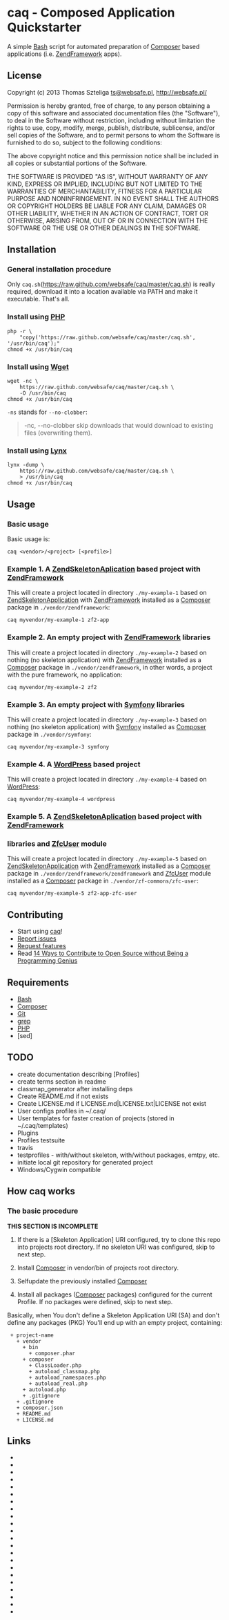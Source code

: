 caq - Composed Application Quickstarter
=======================================

A simple [Bash] script for automated preparation of [Composer] based
applications (i.e. [ZendFramework] apps).


License
-------

Copyright (c) 2013 Thomas Szteliga <ts@websafe.pl>, http://websafe.pl/

Permission is hereby granted, free of charge, to any person obtaining a copy
of this software and associated documentation files (the "Software"), to deal
in the Software without restriction, including without limitation the rights
to use, copy, modify, merge, publish, distribute, sublicense, and/or sell
copies of the Software, and to permit persons to whom the Software is
furnished to do so, subject to the following conditions:

The above copyright notice and this permission notice shall be included in
all copies or substantial portions of the Software.

THE SOFTWARE IS PROVIDED "AS IS", WITHOUT WARRANTY OF ANY KIND, EXPRESS OR
IMPLIED, INCLUDING BUT NOT LIMITED TO THE WARRANTIES OF MERCHANTABILITY,
FITNESS FOR A PARTICULAR PURPOSE AND NONINFRINGEMENT. IN NO EVENT SHALL THE
AUTHORS OR COPYRIGHT HOLDERS BE LIABLE FOR ANY CLAIM, DAMAGES OR OTHER
LIABILITY, WHETHER IN AN ACTION OF CONTRACT, TORT OR OTHERWISE, ARISING FROM,
OUT OF OR IN CONNECTION WITH THE SOFTWARE OR THE USE OR OTHER DEALINGS IN
THE SOFTWARE.



Installation
--------------------------------------------------------------------------------

### General installation procedure

Only `caq.sh`(https://raw.github.com/websafe/caq/master/caq.sh) is really
required, download it into a location available via PATH and make it executable.
That's all.


### Install using [PHP]

~~~~
php -r \
    "copy('https://raw.github.com/websafe/caq/master/caq.sh', '/usr/bin/caq');"
chmod +x /usr/bin/caq
~~~~


### Install using [Wget]

~~~~
wget -nc \
    https://raw.github.com/websafe/caq/master/caq.sh \
    -O /usr/bin/caq
chmod +x /usr/bin/caq
~~~~


`-ns` stands for `--no-clobber`:

>  -nc, --no-clobber              skip downloads that would download to
>                                 existing files (overwriting them).


### Install using [Lynx]

~~~~
lynx -dump \
    https://raw.github.com/websafe/caq/master/caq.sh \
    > /usr/bin/caq
chmod +x /usr/bin/caq
~~~~


Usage
--------------------------------------------------------------------------------

### Basic usage

Basic usage is:

~~~~
caq <vendor>/<project> [<profile>]
~~~~


### Example 1. A [ZendSkeletonAplication] based project with [ZendFramework] 

This will create a project located in directory `./my-example-1` based 
on [ZendSkeletonApplication] with [ZendFramework] installed as a [Composer]
package in `./vendor/zendframework`:

~~~~
caq myvendor/my-example-1 zf2-app
~~~~


### Example 2. An empty project with [ZendFramework] libraries

This will create a project located in directory `./my-example-2` based 
on nothing (no skeleton application) with [ZendFramework] installed as a
[Composer] package in `./vendor/zendframework`, in other words, a project
with the pure framework, no application:

~~~~
caq myvendor/my-example-2 zf2
~~~~


### Example 3. An empty project with [Symfony] libraries

This will create a project located in directory `./my-example-3` based 
on nothing (no skeleton application) with [Symfony] installed as [Composer] 
package in `./vendor/symfony`:

~~~~
caq myvendor/my-example-3 symfony
~~~~


### Example 4. A [WordPress] based project

This will create a project located in directory `./my-example-4` based 
on [WordPress]:

~~~~
caq myvendor/my-example-4 wordpress
~~~~


### Example 5. A [ZendSkeletonAplication] based project with [ZendFramework] 
### libraries and [ZfcUser] module  

This will create a project located in directory `./my-example-5` based 
on [ZendSkeletonApplication] with [ZendFramework] installed as a [Composer]
package in `./vendor/zendframework/zendframework` and [ZfcUser] module installed
as a [Composer] package in `./vendor/zf-commons/zfc-user`:

~~~~
caq myvendor/my-example-5 zf2-app-zfc-user
~~~~



Contributing
--------------------------------------------------------------------------------

 + Start using [caq]!
 + [Report issues]
 + [Request features]
 + Read
   [14 Ways to Contribute to Open Source without Being a Programming Genius]


Requirements
--------------------------------------------------------------------------------

 + [Bash]
 + [Composer]
 + [Git]
 + [grep]
 + [PHP]
 + [sed]


TODO
--------------------------------------------------------------------------------
 + create documentation describing [Profiles]
 + create terms section in readme
 + classmap_generator after installing deps
 + Create README.md if not exists
 + Create LICENSE.md if LICENSE.md|LICENSE.txt|LICENSE not exist
 + User configs profiles in ~/.caq/
 + User templates for faster creation of projects (stored in ~/.caq/templates)
 + Plugins
 + Profiles testsuite
 + travis
 + testprofiles - with/without skeleton, with/without packages, emtpy, etc.
 + initiate local git repository for generated project
 + Windows/Cygwin compatible


How caq works
--------------------------------------------------------------------------------

### The basic procedure

**THIS SECTION IS INCOMPLETE**

 1.	If there is a [Skeleton Application] URI configured, try to clone this
	repo into projects root directory.
	If no skeleton URI was configured, skip to next step.

 2.	Install [Composer] in vendor/bin of projects root directory.

 3.	Selfupdate the previously installed [Composer]

 4.	Install all packages ([Composer] packages) configured for the current
	Profile. If no packages were defined, skip to next step.


Basically, when You don't define a Skeleton Application URI (SA)
and don't define any packages (PKG) You'll end up with an empty
project, containing:


~~~~
 + project-name
   + vendor
     + bin
       + composer.phar
     + composer
       + ClassLoader.php
       + autoload_classmap.php
       + autoload_namespaces.php
       + autoload_real.php
     + autoload.php
     + .gitignore
   + .gitignore
   + composer.json
   + README.md
   + LICENSE.md
~~~~


Links
--------------------------------------------------------------------------------

 + [Bash]: http://www.gnu.org/software/bash/bash.html
 + [Composer]: http://getcomposer.org/
 + [ZendFramework]: http://framework.zend.com/ "Framework for modern high-performing PHP applications"
 + [ZendSkeletonApplication]: https://github.com/zendframework/ZendSkeletonApplication
 + [Git]: http://git-scm.com/
 + [GitHub]: https://github.com/
 + [grep]: http://www.gnu.org/software/grep/
 + [Wget]: http://www.gnu.org/software/wget/
 + [Lynx]: http://lynx.isc.org/
 + [PHP]: http://php.net/
 + [GNU sed]: http://www.gnu.org/software/sed/
 + [caq]: http://websafe.github.com/caq/ "caq - Composed Application Quickstarter"
 + [Report issues]: https://github.com/websafe/caq/issues
 + [Request features]: https://github.com/websafe/caq/issues?labels=enhancement&page=1&state=open
 + [Wiki]: https://github.com/websafe/caq/wiki/ "Caq Wiki"
 + [Symfony]: http://symfony.com/ "The Symfony PHP framework"
 + [14 Ways to Contribute to Open Source without Being a Programming Genius]:http://blog.smartbear.com/software-quality/bid/167051/14-Ways-to-Contribute-to-Open-Source-without-Being-a-Programming-Genius-or-a-Rock-Star
 + [ZendSkeletonAplication]: https://github.com/zendframework/ZendSkeletonApplication "Sample application skeleton using the ZF2 MVC layer"
 + [WordPress]: https://github.com/WordPress/WordPress
 + [phpDocumentor]: http://www.phpdoc.org/ "Documentation Generator for PHP"
 + [PHPUnit]: https://github.com/sebastianbergmann/phpunit/ "The PHP Unit Testing framework"
 + [ZfcUser]: https://github.com/ZF-Commons/ZfcUser "A generic user registration and authentication module for ZF2. Supports Zend\Db and Doctrine2."


[Bash]: http://www.gnu.org/software/bash/bash.html
[Composer]: http://getcomposer.org/
[ZendFramework]: http://framework.zend.com/ "Framework for modern high-performing PHP applications"
[ZendSkeletonApplication]: https://github.com/zendframework/ZendSkeletonApplication
[Git]: http://git-scm.com/
[GitHub]: https://github.com/
[grep]: http://www.gnu.org/software/grep/
[Wget]: http://www.gnu.org/software/wget/
[Lynx]: http://lynx.isc.org/
[PHP]: http://php.net/
[GNU sed]: http://www.gnu.org/software/sed/
[caq]: http://websafe.github.com/caq/ "caq - Composed Application Quickstarter"
[Report issues]: https://github.com/websafe/caq/issues
[Request features]: https://github.com/websafe/caq/issues?labels=enhancement&page=1&state=open
[Wiki]: https://github.com/websafe/caq/wiki/ "Caq Wiki"
[Symfony]: http://symfony.com/ "The Symfony PHP framework"
[14 Ways to Contribute to Open Source without Being a Programming Genius]:http://blog.smartbear.com/software-quality/bid/167051/14-Ways-to-Contribute-to-Open-Source-without-Being-a-Programming-Genius-or-a-Rock-Star
[ZendSkeletonAplication]: https://github.com/zendframework/ZendSkeletonApplication "Sample application skeleton using the ZF2 MVC layer"
[WordPress]: https://github.com/WordPress/WordPress
[phpDocumentor]: http://www.phpdoc.org/ "Documentation Generator for PHP"
[PHPUnit]: https://github.com/sebastianbergmann/phpunit/ "The PHP Unit Testing framework"
[ZfcUser]: https://github.com/ZF-Commons/ZfcUser "A generic user registration and authentication module for ZF2. Supports Zend\Db and Doctrine2."

